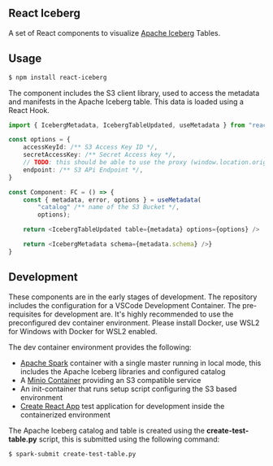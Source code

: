 ## React Iceberg

A set of React components to visualize [Apache Iceberg](https://iceberg.apache.org/) Tables.

## Usage

```bash
$ npm install react-iceberg
```

The component includes the S3 client library, used to access the metadata and manifests in the Apache Iceberg table. This data is loaded using a React Hook.

```typescript
import { IcebergMetadata, IcebergTableUpdated, useMetadata } from "react-iceberg";

const options = {
    accessKeyId: /** S3 Access Key ID */,
    secretAccessKey: /** Secret Access key */,
    // TODO: this should be able to use the proxy (window.location.origin)
    endpoint: /** S3 APi Endpoint */,
}

const Component: FC = () => {
    const { metadata, error, options } = useMetadata(
        "catalog" /** name of the S3 Bucket */,
        options);

    return <IcebergTableUpdated table={metadata} options={options} />

    return <IcebergMetadata schema={metadata.schema} />}
}
```

## Development

These components are in the early stages of development. The repository includes the configuration for a VSCode Development Container. The pre-requisites for development are. It's highly recommended to use the preconfigured dev container environment. Please install Docker, use WSL2 for Windows with Docker for WSL2 enabled.

The dev container environment provides the following:

* [Apache Spark](https://spark.apache.org/) container with a single master running in local mode, this includes the Apache Iceberg libraries and configured catalog
* A [Minio Container](https://github.com/minio/minio) providing an S3 compatible service
* An init-container that runs setup script configuring the S3 based environment
* [Create React App](https://create-react-app.dev/docs/getting-started/) test application for development inside the containerized environment

The Apache Iceberg catalog and table is created using the **create-test-table.py** script, this is submitted using the following command:

```bash
$ spark-submit create-test-table.py
```